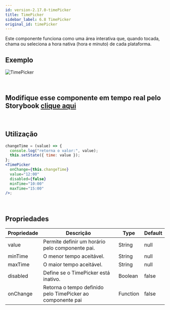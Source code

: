 ```yaml
---
id: version-2.17.0-timePicker
title: TimePicker
sidebar_label: 6.8 TimePicker
original_id: timePicker
---
```


Este componente funciona como uma área interativa que, quando tocada, chama ou seleciona a hora nativa (hora e minuto) de cada plataforma.

## Exemplo

![TimePicker](assets/images_components/v2.0.0/timePicker.png)

<br>

## Modifique esse componente em tempo real pelo Storybook [clique aqui](https://ame-miniapp-components.calindra.com.br/storybook/?path=/story/intera%C3%A7%C3%B5es-timepicker--basic)

<br>

## Utilização

```jsx harmony
changeTime = (value) => {
  console.log("retorna o valor:", value);
  this.setState({ time: value });
};
<TimePicker
  onChange={this.changeTime}
  value="12:00"
  disabled={false}
  minTime="10:00"
  maxTime="15:00"
/>;
```

<br>

## Propriedades

| Propriedade | Descrição                                                  | Type     | Default |
|-------------|------------------------------------------------------------|----------|---------|
| value       | Permite definir um horário pelo componente pai.            | String   | null    |
| minTime     | O menor tempo aceitável.                                   | String   | null    |
| maxTime     | O maior tempo aceitável.                                   | String   | null    |
| disabled    | Define se o TimePicker está inativo.                       | Boolean  | false   |
| onChange    | Retorna o tempo definido pelo TimePicker ao componente pai | Function | false   |


